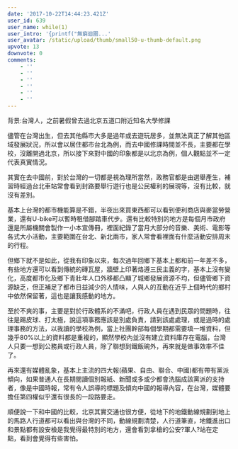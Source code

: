 ```yaml
---
date: '2017-10-22T14:44:23.421Z'
user_id: 639
user_name: while(1)
user_intro: '{printf("無窮迴圈...'
user_avatar: /static/upload/thumb/small50-u-thumb-default.png
upvote: 13
downvote: 0
comments:
    - ''
    - ''
    - ''
    - ''
    - ''
    - ''
---
```


背景:台灣人，之前暑假曾去過北京五道口附近知名大學修課

儘管在台灣出生，但去其他縣市大多是過年或去遊玩居多，並無法真正了解其他區域發展狀況，所以會以居住都市台北為例，而去中國修課時間並不長，主要都在學校，沒離開過北京，所以接下來對中國的印象都是以北京為例，個人觀點並不一定代表真實情況。

其實在去中國前，對於台灣的一切都是視為理所當然，政務官都是由選舉產生，補習時經過台北車站常會看到封路要舉行遊行也是公民權利的展現等，沒有比較，就沒有差別。

基本上台灣的都市機能算是不錯，半夜出來買東西都可以看到便利商店與麥當勞營業，還有U-bike可以暫時租借腳踏車代步。還有比較特別的地方是每個月市政府還是所屬機關會製作一小本宣傳冊，裡面紀錄了當月大部分的音樂、美術、電影等各式大小活動，主要範圍在台北、新北兩市，家人常會看裡面有什麼活動安排周末的行程。

但鄉下就不是如此，從我有印象以來，每次過年回鄉下基本上都和前一年差不多，有些地方還可以看到傳統的磚瓦屋，牆壁上印著烙遵三民主義的字，基本上沒有變化，高度都市化及鄉下青壯年人口外移都凸顯了城鄉發展資源不均，但儘管鄉下資源缺乏，但正補足了都市日益減少的人情味，人與人的互動在近乎上個時代的鄉村中依然保留著，這也是讓我感動的地方。

至於不爽的事，主要是對於行政體系的不滿吧，行政人員在遇到民眾的問題時，往往是踢皮球、打太極，說這項事務應該是別處負責，請到該處處理，或是過時的處理事務的方法，以我讀的學校為例，當上社團幹部每個學期都需要填一堆資料，但幾乎80%以上的資料都是重複的，顯然學校內並沒有建立資料庫存在電腦，台灣人只要一想到公務員或行政人員，除了聯想到鐵飯碗外，再來就是做事效率不佳了。

再來還有媒體亂象，基本上主流的四大報(蘋果、自由、聯合、中國)都有帶有黨派傾向，如果普通人在長期閱讀個別報紙、新聞或多或少都會洗腦成該黨派的支持者，像是中國時報，常有令人誤導的標題及傾向中國的報導內容，在台灣，媒體要擔任第四權似乎還有很長的一段路要走。

順便說一下和中國的比較，北京其實交通也很方便，從地下的地鐵動線規劃到地上的馬路人行道都可以看出與台灣的不同，動線規劃清楚，人行道筆直，地鐵進出口和景點都有設安檢是我覺得最特別的地方，還會看到拿槍的公安?軍人?站在定點，看到會覺得有些害怕。
